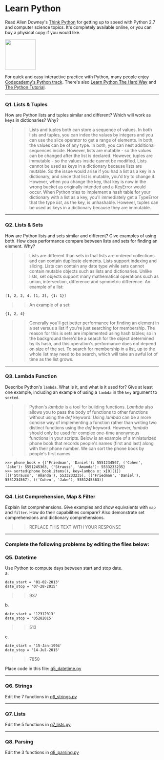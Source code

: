 # Learn Python

Read Allen Downey's [Think Python](http://www.greenteapress.com/thinkpython/) for getting up to speed with Python 2.7 and computer science topics. It's completely available online, or you can buy a physical copy if you would like.

<a href="http://www.greenteapress.com/thinkpython/"><img src="img/think_python.png" style="width: 100px;" target="_blank"></a>

For quick and easy interactive practice with Python, many people enjoy [Codecademy's Python track](http://www.codecademy.com/en/tracks/python). There's also [Learn Python The Hard Way](http://learnpythonthehardway.org/book/) and [The Python Tutorial](https://docs.python.org/2/tutorial/).

---

### Q1. Lists &amp; Tuples

How are Python lists and tuples similar and different? Which will work as keys in dictionaries? Why?

>> Lists and tuples both can store a sequence of values. In both lists and tuples, you can index the values by
integers and you can use the slice operator to get a range of elements. In both, the values can be of any type. In both,
 you can nest additional sequences inside. However, lists are mutable - so the values can be changed after the list is 
 declared. However, tuples are immutable - so the values inside cannot be modified.  Lists cannot be used as keys in a 
 dictionary because lists are mutable. So the issue would arise if you had a list as a key in a dictionary, and since 
 that list is mutable, you'd try to change it. However, when you change the key, that key is now in the wrong bucket 
 as originally intended and a KeyError would occur.  When Python tries to implement a hash table for your dictionary 
 with a list as a key, you'll immediately get a TypeError that the type *list*, as the key, is unhashable. However, 
 tuples can be used as keys in a dictionary because they are immutable.  

---

### Q2. Lists &amp; Sets

How are Python lists and sets similar and different? Give examples of using both. How does performance compare between lists and sets for finding an element. Why?

>> Lists are different than sets in that lists are ordered collections and can contain duplicate elements. Lists support
indexing and slicing. Lists can contain any date type while sets cannot contain mutable objects such as lists and 
dictionaries. Unlike lists, set objects support many mathematical operations such as union, intersection,
 difference and symmetric difference.
 An example of a list: 
```
[1, 2, 2, 4, [1, 2], {1: 1}]
```
>>An example of a set:
```
{1, 2, 4}
```
>> Generally you'll get better performance for finding an element in a set versus a list if you're just searching for
 membership. The reason for this is sets are implemented using hash tables; so in the background there'd be a search for 
 the object determined by its hash, and this operation's performance does not depend on size of the set. To search for 
 membership in a list, up to the whole list may need to be search, which will take an awful lot of time as the list 
 grows.

---

### Q3. Lambda Function

Describe Python's `lambda`. What is it, and what is it used for? Give at least one example, including an example of using a `lambda` in the `key` argument to `sorted`.

>> Python's *lambda* is a tool for building functions. *Lambda* also allows you to pass the body of functions to other
 functions without using the *def* keyword. Using *lambda* can be a more concise way of implementing a function rather 
 than writing two distinct functions using the *def* keyword. However, *lambda* should only be used for complex one-time 
 anonymous functions in your scripts. Below is an example of a miniaturized phone book that 
 records people's names (first and last) along with their phone number. We can sort the phone book by people's first names.
```
>>> phone_book = {('Friedman', 'Daniel'): 5551234567, ('Cohen', 'Jake'): 5551245363, ('Strauss', 'Amanda'): 5533233235}
>>> sorted(phone_book.items(), key=lambda x: x[0][1])
[(('Strauss', 'Amanda'), 5533233235), (('Friedman', 'Daniel'), 5551234567), (('Cohen', 'Jake'), 5551245363)]
```

---

### Q4. List Comprehension, Map &amp; Filter

Explain list comprehensions. Give examples and show equivalents with `map` and `filter`. How do their capabilities compare? Also demonstrate set comprehensions and dictionary comprehensions.

>> REPLACE THIS TEXT WITH YOUR RESPONSE

---

### Complete the following problems by editing the files below:

### Q5. Datetime
Use Python to compute days between start and stop date.   
a.  

```
date_start = '01-02-2013'    
date_stop = '07-28-2015'
```

>> 937

b.  
```
date_start = '12312013'  
date_stop = '05282015'  
```

>> 513

c.  
```
date_start = '15-Jan-1994'      
date_stop = '14-Jul-2015'  
```

>> 7850

Place code in this file: [q5_datetime.py](python/q5_datetime.py)

---

### Q6. Strings
Edit the 7 functions in [q6_strings.py](python/q6_strings.py)

---

### Q7. Lists
Edit the 5 functions in [q7_lists.py](python/q7_lists.py)

---

### Q8. Parsing
Edit the 3 functions in [q8_parsing.py](python/q8_parsing.py)





